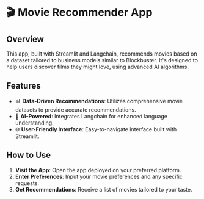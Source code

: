 # 🎬 Movie Recommender App

## Overview
This app, built with Streamlit and Langchain, recommends movies based on a dataset tailored to business models similar to Blockbuster. It's designed to help users discover films they might love, using advanced AI algorithms.

## Features
- 📊 **Data-Driven Recommendations**: Utilizes comprehensive movie datasets to provide accurate recommendations.
- 🤖 **AI-Powered**: Integrates Langchain for enhanced language understanding.
- 🌐 **User-Friendly Interface**: Easy-to-navigate interface built with Streamlit.

## How to Use
1. **Visit the App**: Open the app deployed on your preferred platform.
2. **Enter Preferences**: Input your movie preferences and any specific requests.
3. **Get Recommendations**: Receive a list of movies tailored to your taste.
